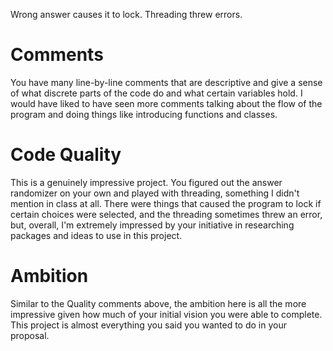 
Wrong answer causes it to lock. Threading threw errors.

# Comments
You have many line-by-line comments that are descriptive and give a sense of what discrete parts of the code do and what certain variables hold. I would have liked to have seen more comments talking about the flow of the program and doing things like introducing functions and classes.

# Code Quality
This is a genuinely impressive project. You figured out the answer randomizer on your own and played with threading, something I didn't mention in class at all. There were things that caused the program to lock if certain choices were selected, and the threading sometimes threw an error, but, overall, I'm extremely impressed by your initiative in researching packages and ideas to use in this project.

# Ambition
Similar to the Quality comments above, the ambition here is all the more impressive given how much of your initial vision you were able to complete. This project is almost everything you said you wanted to do in your proposal.
